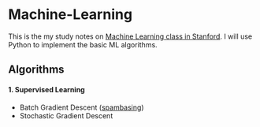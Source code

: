 # Machine-Learning

This is the my study notes on [Machine Learning class in Stanford](http://cs229.stanford.edu/). I will use Python to implement the basic ML algorithms.

## Algorithms

#### 1. Supervised Learning
* Batch Gradient Descent ([spambasing](http://archive.ics.uci.edu/ml/datasets/Spambase))
* Stochastic Gradient Descent
